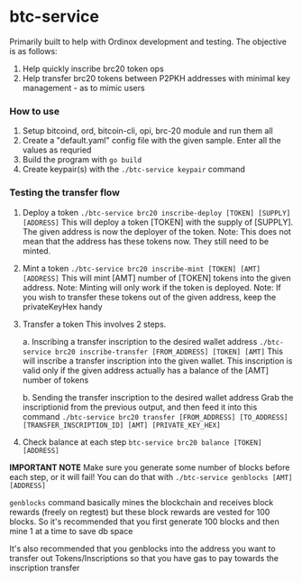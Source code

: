 # btc-service

Primarily built to help with Ordinox development and testing. The objective is as follows:

1. Help quickly inscribe brc20 token ops
2. Help transfer brc20 tokens between P2PKH addresses with minimal key management - as to mimic users

### How to use

1. Setup bitcoind, ord, bitcoin-cli, opi, brc-20 module and run them all
2. Create a "default.yaml" config file with the given sample. Enter all the values as requried
3. Build the program with `go build`
4. Create keypair(s) with the `./btc-service keypair` command

### Testing the transfer flow

1. Deploy a token
   `./btc-service brc20 inscribe-deploy [TOKEN] [SUPPLY] [ADDRESS]`
   This will deploy a token [TOKEN] with the supply of [SUPPLY]. The given address is now the deployer of the token.
   Note: This does not mean that the address has these tokens now. They still need to be minted.

2. Mint a token
   `./btc-service brc20 inscribe-mint [TOKEN] [AMT] [ADDRESS]`
   This will mint [AMT] number of [TOKEN] tokens into the given address.
   Note: Minting will only work if the token is deployed.
   Note: If you wish to transfer these tokens out of the given address, keep the privateKeyHex handy

3. Transfer a token
   This involves 2 steps.

   a. Inscribing a transfer inscription to the desired wallet address
   `./btc-service brc20 inscribe-transfer [FROM_ADDRESS] [TOKEN] [AMT]`
   This will inscribe a transfer inscription into the given wallet. This inscription is valid only if the given address actually has a balance of the [AMT] number of tokens

   b. Sending the transfer inscription to the desired wallet address
   Grab the inscriptionid from the previous output, and then feed it into this command
   `./btc-service brc20 transfer [FROM_ADDRESS] [TO_ADDRESS] [TRANSFER_INSCRIPTION_ID] [AMT] [PRIVATE_KEY_HEX]`

4. Check balance at each step
   `btc-service brc20 balance [TOKEN] [ADDRESS]`

**IMPORTANT NOTE**
Make sure you generate some number of blocks before each step, or it will fail!
You can do that with
`./btc-service genblocks [AMT] [ADDRESS]`

`genblocks` command basically mines the blockchain and receives block rewards (freely on regtest)
but these block rewards are vested for 100 blocks. So it's recommended that you first generate 100 blocks and then mine 1 at a time to save db space

It's also recommended that you genblocks into the address you want to transfer out Tokens/Inscriptions so that you have gas to pay towards the inscription transfer
